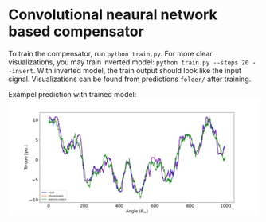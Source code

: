 #  Convolutional neaural network based compensator
To train the compensator, run `python train.py`.
For more clear visualizations, you may train inverted model: `python train.py --steps 20 --invert`. With inverted model, the train output should look like the input signal. Visualizations can be found from predictions `folder/` after training.

Exampel prediction with trained model:
![covnet-demo](train-result.svg)
